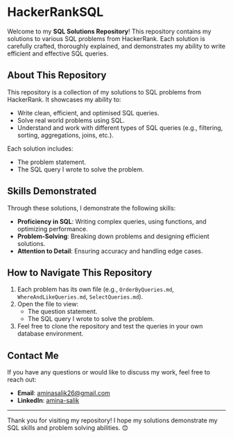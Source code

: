# HackerRankSQL

Welcome to my **SQL Solutions Repository**! This repository contains my solutions to various SQL problems from HackerRank. Each solution is carefully crafted, thoroughly explained, and demonstrates my ability to write efficient and effective SQL queries.

## About This Repository

This repository is a collection of my solutions to SQL problems from HackerRank. It showcases my ability to:
- Write clean, efficient, and optimised SQL queries.
- Solve real world problems using SQL.
- Understand and work with different types of SQL queries (e.g., filtering, sorting, aggregations, joins, etc.).

Each solution includes:
- The problem statement.
- The SQL query I wrote to solve the problem.

## Skills Demonstrated

Through these solutions, I demonstrate the following skills:
- **Proficiency in SQL**: Writing complex queries, using functions, and optimizing performance.
- **Problem-Solving**: Breaking down problems and designing efficient solutions.
- **Attention to Detail**: Ensuring accuracy and handling edge cases.

 ## How to Navigate This Repository

1. Each problem has its own file (e.g., `OrderByQueries.md`, `WhereAndLikeQueries.md`, `SelectQueries.md`).
2. Open the file to view:
   - The question statement.
   - The SQL query I wrote to solve the problem.
3. Feel free to clone the repository and test the queries in your own database environment.


## Contact Me

If you have any questions or would like to discuss my work, feel free to reach out:
- **Email**: [aminasalik26@gmail.com](mailto:amiansalik26@gmaile.com)
- **LinkedIn**: [amina-salik](https://www.linkedin.com/in/amina-salik)

---

Thank you for visiting my repository! I hope my solutions demonstrate my SQL skills and problem solving abilities. 😊
